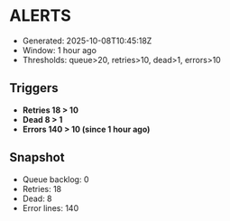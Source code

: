 # ALERTS

- Generated: 2025-10-08T10:45:18Z
- Window: 1 hour ago
- Thresholds: queue>20, retries>10, dead>1, errors>10

## Triggers
- **Retries 18 > 10**
- **Dead 8 > 1**
- **Errors 140 > 10 (since 1 hour ago)**

## Snapshot
- Queue backlog: 0
- Retries: 18
- Dead: 8
- Error lines: 140

